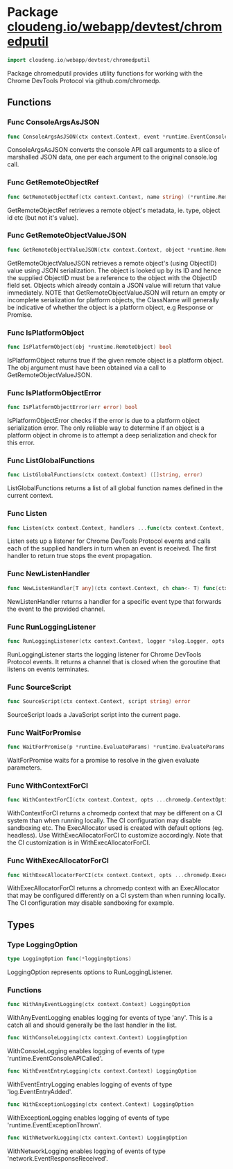 # Package [cloudeng.io/webapp/devtest/chromedputil](https://pkg.go.dev/cloudeng.io/webapp/devtest/chromedputil?tab=doc)

```go
import cloudeng.io/webapp/devtest/chromedputil
```

Package chromedputil provides utility functions for working with the Chrome
DevTools Protocol via github.com/chromedp.

## Functions
### Func ConsoleArgsAsJSON
```go
func ConsoleArgsAsJSON(ctx context.Context, event *runtime.EventConsoleAPICalled) ([][]byte, error)
```
ConsoleArgsAsJSON converts the console API call arguments to a slice of
marshalled JSON data, one per each argument to the original console.log
call.

### Func GetRemoteObjectRef
```go
func GetRemoteObjectRef(ctx context.Context, name string) (*runtime.RemoteObject, error)
```
GetRemoteObjectRef retrieves a remote object's metadata, ie. type, object id
etc (but not it's value).

### Func GetRemoteObjectValueJSON
```go
func GetRemoteObjectValueJSON(ctx context.Context, object *runtime.RemoteObject) (*runtime.RemoteObject, jsontext.Value, error)
```
GetRemoteObjectValueJSON retrieves a remote object's (using ObjectID) value
using JSON serialization. The object is looked up by its ID and hence the
supplied ObjectID must be a reference to the object with the ObjectID field
set. Objects which already contain a JSON value will return that value
immediately. NOTE that GetRemoteObjectValueJSON will return an empty or
incomplete serialization for platform objects, the ClassName will generally
be indicative of whether the object is a platform object, e.g Response or
Promise.

### Func IsPlatformObject
```go
func IsPlatformObject(obj *runtime.RemoteObject) bool
```
IsPlatformObject returns true if the given remote object is a platform
object. The obj argument must have been obtained via a call to
GetRemoteObjectValueJSON.

### Func IsPlatformObjectError
```go
func IsPlatformObjectError(err error) bool
```
IsPlatformObjectError checks if the error is due to a platform object
serialization error. The only reliable way to determine if an object is a
platform object in chrome is to attempt a deep serialization and check for
this error.

### Func ListGlobalFunctions
```go
func ListGlobalFunctions(ctx context.Context) ([]string, error)
```
ListGlobalFunctions returns a list of all global function names defined in
the current context.

### Func Listen
```go
func Listen(ctx context.Context, handlers ...func(ctx context.Context, ev any) bool)
```
Listen sets up a listener for Chrome DevTools Protocol events and calls
each of the supplied handlers in turn when an event is received. The first
handler to return true stops the event propagation.

### Func NewListenHandler
```go
func NewListenHandler[T any](ctx context.Context, ch chan<- T) func(ctx context.Context, ev any) bool
```
NewListenHandler returns a handler for a specific event type that forwards
the event to the provided channel.

### Func RunLoggingListener
```go
func RunLoggingListener(ctx context.Context, logger *slog.Logger, opts ...LoggingOption) chan struct{}
```
RunLoggingListener starts the logging listener for Chrome DevTools Protocol
events. It returns a channel that is closed when the goroutine that listens
on events terminates.

### Func SourceScript
```go
func SourceScript(ctx context.Context, script string) error
```
SourceScript loads a JavaScript script into the current page.

### Func WaitForPromise
```go
func WaitForPromise(p *runtime.EvaluateParams) *runtime.EvaluateParams
```
WaitForPromise waits for a promise to resolve in the given evaluate
parameters.

### Func WithContextForCI
```go
func WithContextForCI(ctx context.Context, opts ...chromedp.ContextOption) (context.Context, func())
```
WithContextForCI returns a chromedp context that may be different on a
CI system than when running locally. The CI configuration may disable
sandboxing etc. The ExecAllocator used is created with default options (eg.
headless). Use WithExecAllocatorForCI to customize accordingly. Note that
the CI customization is in WithExecAllocatorForCI.

### Func WithExecAllocatorForCI
```go
func WithExecAllocatorForCI(ctx context.Context, opts ...chromedp.ExecAllocatorOption) (context.Context, func())
```
WithExecAllocatorForCI returns a chromedp context with an ExecAllocator that
may be configured differently on a CI system than when running locally.
The CI configuration may disable sandboxing for example.



## Types
### Type LoggingOption
```go
type LoggingOption func(*loggingOptions)
```
LoggingOption represents options to RunLoggingListener.

### Functions

```go
func WithAnyEventLogging(ctx context.Context) LoggingOption
```
WithAnyEventLogging enables logging for events of type 'any'. This is a
catch all and should generally be the last handler in the list.


```go
func WithConsoleLogging(ctx context.Context) LoggingOption
```
WithConsoleLogging enables logging of events of type
'runtime.EventConsoleAPICalled'.


```go
func WithEventEntryLogging(ctx context.Context) LoggingOption
```
WithEventEntryLogging enables logging of events of type
'log.EventEntryAdded'.


```go
func WithExceptionLogging(ctx context.Context) LoggingOption
```
WithExceptionLogging enables logging of events of type
'runtime.EventExceptionThrown'.


```go
func WithNetworkLogging(ctx context.Context) LoggingOption
```
WithNetworkLogging enables logging of events of type
'network.EventResponseReceived'.







